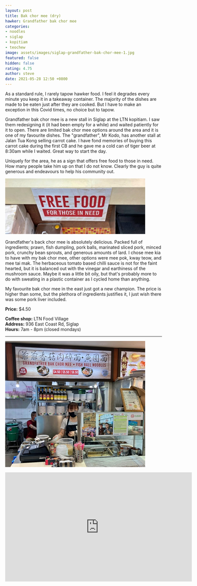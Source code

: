 ```yaml
---
layout: post
title: Bak chor mee (dry)
hawker: Grandfather bak chor mee
categories:
- noodles
- siglap
- kopitiam
- teochew
image: assets/images/siglap-grandfather-bak-chor-mee-1.jpg
featured: false
hidden: false
rating: 4.75
author: steve
date: 2021-05-28 12:50 +0800
---
```

As a standard rule, I rarely tapow hawker food. I feel it degrades every minute you keep it in a takeaway container. The majority of the dishes are made to be eaten just after they are cooked. But I have to make an exception in this Covid times, no choice but to tapow.

Grandfather bak chor mee is a new stall in Siglap at the LTN kopitiam. I saw them redesigning it (it had been empty for a while) and waited patiently for it to open. There are limited bak chor mee options around the area and it is one of my favourite dishes. The "grandfather", Mr Kodo, has another stall at Jalan Tua Kong selling carrot cake. I have fond memories of buying this carrot cake during the first CB and he gave me a cold can of tiger beer at 8:30am while I waited. Great way to start the day.

Uniquely for the area, he as a sign that offers free food to those in need. How many people take him up on that I do not know. Clearly the guy is quite generous and endeavours to help his community out.

![Free food sign](/assets/images/siglap-grandfather-bak-chor-mee-2.jpg "Free food sign")

Grandfather's back chor mee is absolutely delicious. Packed full of ingredients; prawn, fish dumpling, pork balls, marinated sliced pork, minced pork, crunchy bean sprouts, and generous amounts of lard. I chose mee kia to have with my bak chor mee, other options were mee pok, kway teow, and mee tai mak. The herbaceous tomato based chilli sauce is not for the faint hearted, but it is balanced out with the vinegar and earthiness of the mushroom sauce. Maybe it was a little bit oily, but that's probably more to do with sweating in a plastic container as I cycled home than anything.

My favourite bak chor mee in the east just got a new champion. The price is higher than some, but the plethora of ingredients justifies it, I just wish there was some pork liver included.

**Price:** $4.50

**Coffee shop:** LTN Food Village  
**Address:** 936 East Coast Rd, Siglap  
**Hours:** 7am - 8pm (closed mondays)  

***  

![Grandfather bak chor mee](/assets/images/siglap-grandfather-bak-chor-mee-3.jpg "Grandfather bak chor mee")

<iframe src="https://www.google.com/maps/embed?pb=!1m14!1m8!1m3!1d15955.086813156933!2d103.9255317!3d1.3123947!3m2!1i1024!2i768!4f13.1!3m3!1m2!1s0x0%3A0x8579d6c94625a6a6!2s936%20LTN%20Food%20House!5e0!3m2!1sen!2ssg!4v1569412280651!5m2!1sen!2ssg" width="600" height="350" frameborder="0" style="border:0;" allowfullscreen=""></iframe>